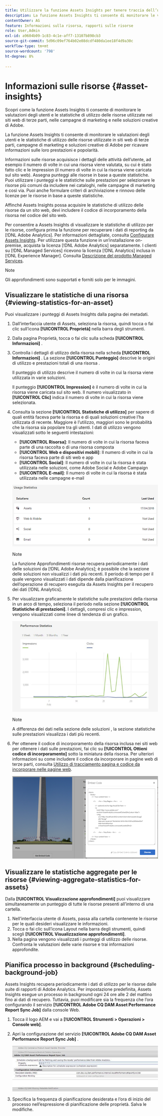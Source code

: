 ```yaml
---
title: Utilizzare la funzione Assets Insights per tenere traccia dell’utilizzo delle immagini
description: La funzione Assets Insights ti consente di monitorare le valutazioni degli utenti e le statistiche di utilizzo delle immagini utilizzate in siti web di terze parti, campagne di marketing e soluzioni creative di Adobe.
contentOwner: AG
feature: Informazioni sulla risorsa, rapporti sulle risorse
role: User,Admin
exl-id: a9604b09-1c83-4c1e-aff7-13107b898cb3
source-git-commit: 5d96c09ef764b02e08dcdf480da1ee18f4d9a30c
workflow-type: tm+mt
source-wordcount: '798'
ht-degree: 8%

---
```


# Informazioni sulle risorse {#asset-insights}

Scopri come la funzione Assets Insights ti consente di monitorare le valutazioni degli utenti e le statistiche di utilizzo delle risorse utilizzate nei siti web di terze parti, nelle campagne di marketing e nelle soluzioni creative di Adobe.

La funzione Assets Insights ti consente di monitorare le valutazioni degli utenti e le statistiche di utilizzo delle risorse utilizzate in siti web di terze parti, campagne di marketing e soluzioni creative di Adobe per ricavare informazioni sulle loro prestazioni e popolarità.

Informazioni sulle risorse acquisisce i dettagli delle attività dell’utente, ad esempio il numero di volte in cui una risorsa viene valutata, su cui è stato fatto clic e le impression (il numero di volte in cui la risorsa viene caricata sul sito web). Assegna punteggi alle risorse in base a queste statistiche. Puoi utilizzare i punteggi e le statistiche sulle prestazioni per selezionare le risorse più comuni da includere nei cataloghi, nelle campagne di marketing e così via. Puoi anche formulare criteri di archiviazione e rinnovo delle licenze per le risorse in base a queste statistiche.

Affinché Assets Insights possa acquisire le statistiche di utilizzo delle risorse da un sito web, devi includere il codice di incorporamento della risorsa nel codice del sito web.

Per consentire a Assets Insights di visualizzare le statistiche di utilizzo per le risorse, configura prima la funzione per recuperare i dati di reporting da [!DNL Adobe Analytics]. Per informazioni dettagliate, consulta [Configurare Assets Insights](touch-ui-configuring-asset-insights.md). Per utilizzare questa funzione in un’installazione on-premise, acquista la licenza [!DNL Adobe Analytics] separatamente. I clienti su [!DNL Managed Services] ricevono la licenza [!DNL Analytics] inclusa in [!DNL Experience Manager]. Consulta [Descrizione del prodotto Managed Services](https://helpx.adobe.com/legal/product-descriptions/adobe-experience-manager-managed-services.html).

>[!NOTE]
>
>Gli approfondimenti sono supportati e forniti solo per le immagini.

## Visualizzare le statistiche di una risorsa {#viewing-statistics-for-an-asset}

Puoi visualizzare i punteggi di Assets Insights dalla pagina dei metadati.

1. Dall’interfaccia utente di Assets, seleziona la risorsa, quindi tocca o fai clic sull’icona **[!UICONTROL Proprietà]** nella barra degli strumenti.
1. Dalla pagina Proprietà, tocca o fai clic sulla scheda **[!UICONTROL Informazioni]** .
1. Controlla i dettagli di utilizzo della risorsa nella scheda **[!UICONTROL Informazioni]** . La sezione **[!UICONTROL Punteggio]** descrive le origini di utilizzo e prestazioni totali di una risorsa .

   Il punteggio di utilizzo descrive il numero di volte in cui la risorsa viene utilizzata in varie soluzioni.

   Il punteggio **[!UICONTROL Impression]** è il numero di volte in cui la risorsa viene caricata sul sito web. Il numero visualizzato in **[!UICONTROL Clic]** indica il numero di volte in cui la risorsa viene selezionata.

1. Consulta la sezione **[!UICONTROL Statistiche di utilizzo]** per sapere di quali entità faceva parte la risorsa e di quali soluzioni creative l’ha utilizzata di recente. Maggiore è l’utilizzo, maggiori sono le probabilità che la risorsa sia popolare tra gli utenti. I dati di utilizzo vengono visualizzati sotto le seguenti intestazioni:

   * **[!UICONTROL Risorsa]**: Il numero di volte in cui la risorsa faceva parte di una raccolta o di una risorsa composta
   * **[!UICONTROL Web e dispositivi mobili]**: Il numero di volte in cui la risorsa faceva parte di siti web e app
   * **[!UICONTROL Social]**: Il numero di volte in cui la risorsa è stata utilizzata nelle soluzioni, come Adobe Social e Adobe Campaign
   * **[!UICONTROL E-mail]**: Il numero di volte in cui la risorsa è stata utilizzata nelle campagne e-mail

   ![usage_statistics](assets/usage_statistics.png)

   >[!NOTE]
   >
   >La funzione Approfondimenti risorse recupera periodicamente i dati delle soluzioni da [!DNL Adobe Analytics]; è possibile che la sezione delle soluzioni non visualizzi i dati più recenti. Il periodo di tempo per il quale vengono visualizzati i dati dipende dalla pianificazione dell’operazione di recupero eseguita da Assets Insights per il recupero dei dati [!DNL Analytics].

1. Per visualizzare graficamente le statistiche sulle prestazioni della risorsa in un arco di tempo, seleziona il periodo nella sezione **[!UICONTROL Statistiche di prestazioni]**. I dettagli, compresi clic e impression, vengono visualizzati come linee di tendenza di un grafico.

   ![chlimage_1-3](assets/chlimage_1-3.jpeg)

   >[!NOTE]
   >
   >A differenza dei dati nella sezione delle soluzioni , la sezione statistiche sulle prestazioni visualizza i dati più recenti.

1. Per ottenere il codice di incorporamento della risorsa inclusa nei siti web per ottenere i dati sulle prestazioni, fai clic su **[!UICONTROL Ottieni codice di incorporamento]** sotto la miniatura della risorsa. Per ulteriori informazioni su come includere il codice da incorporare in pagine web di terze parti, consulta [Utilizzo di tracciamento pagina e codice da incorporare nelle pagine web](touch-ui-using-page-tracker.md).

   ![chlimage_1-303](assets/chlimage_1-303.png)

## Visualizzare le statistiche aggregate per le risorse {#viewing-aggregate-statistics-for-assets}

Dalla **[!UICONTROL Visualizzazione approfondimenti]** puoi visualizzare simultaneamente un punteggio di tutte le risorse presenti all’interno di una cartella.

1. Nell’interfaccia utente di Assets, passa alla cartella contenente le risorse per le quali desideri visualizzare le informazioni.
1. Tocca o fai clic sull’icona Layout nella barra degli strumenti, quindi scegli **[!UICONTROL Visualizzazione approfondimenti]**.
1. Nella pagina vengono visualizzati i punteggi di utilizzo delle risorse. Confronta le valutazioni delle varie risorse e trai informazioni approfondite.

## Pianifica processo in background {#scheduling-background-job}

Assets Insights recupera periodicamente i dati di utilizzo per le risorse dalle suite di rapporti di Adobe Analytics. Per impostazione predefinita, Assets Insights esegue un processo in background ogni 24 ore alle 2 del mattino fino ai dati di recupero. Tuttavia, puoi modificare sia la frequenza che l’ora configurando il servizio **[!UICONTROL Adobe CQ DAM Asset Performance Report Sync Job]** dalla console Web.

1. Tocca il logo AEM e vai a **[!UICONTROL Strumenti > Operazioni > Console web]**.
1. Apri la configurazione del servizio **[!UICONTROL Adobe CQ DAM Asset Performance Report Sync Job]** .

   ![chlimage_1-304](assets/chlimage_1-304.png)

1. Specifica la frequenza di pianificazione desiderata e l’ora di inizio del processo nell’espressione di pianificazione delle proprietà. Salva le modifiche.
